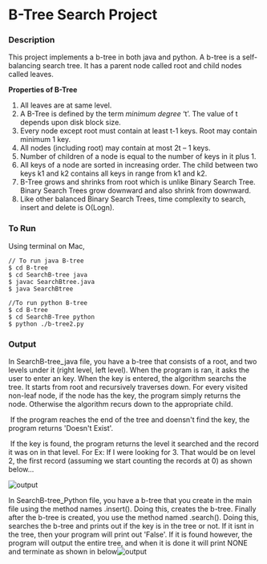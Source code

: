 # B-Tree Search Project

### Description

This project implements a b-tree in both java and python. A b-tree is a self-balancing search tree. It has a parent node called root and child nodes called leaves. 

**Properties of B-Tree**
1) All leaves are at same level.
2) A B-Tree is defined by the term *minimum degree* ‘t’. The value of t depends upon disk block size.
3) Every node except root must contain at least t-1 keys. Root may contain minimum 1 key.
4) All nodes (including root) may contain at most 2t – 1 keys.
5) Number of children of a node is equal to the number of keys in it plus 1.
6) All keys of a node are sorted in increasing order.  The child between two keys k1 and k2 contains all keys in range from k1 and k2.
7) B-Tree grows and shrinks from root which is unlike Binary Search Tree. Binary Search Trees grow downward and also shrink from downward.
8) Like other balanced Binary Search Trees, time complexity to search, insert and delete is O(Logn).

### To Run

Using terminal on Mac,

```
// To run java B-tree
$ cd B-tree
$ cd SearchB-tree java
$ javac SearchBtree.java
$ java SearchBtree
```

```
//To run python B-tree
$ cd B-tree
$ cd SearchB-Tree python
$ python ./b-tree2.py
```

### Output

In SearchB-tree_java file, you have a b-tree that consists of a root, and two levels under it (right level, left level). When the program is ran, it asks the user to enter an key. When the key is entered, the algorithm searchs the tree. It starts from root and recursively traverses down.  For every visited non-leaf node, if the node has the key, the program simply returns the node. Otherwise the algorithm recurs down to the appropriate child. 

​	If the program reaches the end of the tree and doensn't find the key, the program returns 'Doesn't Exist'.

​	If the key is found, the program returns the level it searched and the record it was on in that level. For Ex: If I were looking for 3. That would be on level 2, the first record (assuming we start counting the records at 0) as shown below...

![output](https://github.com/azamzow/B-tree/SearchB-tree\java/blob/master/output.png?raw=true)



In SearchB-tree_Python file, you have a b-tree that you create in the main file using the method names .insert(). Doing this, creates the b-tree. Finally after the b-tree is created, you use the method named .search(). Doing this, searches the b-tree and prints out if the key is in the tree or not. If it isnt in the tree, then your program will print out 'False'. If it is found however, the program will output the entire tree, and when it is done it will print NONE and terminate as shown in below![output](https://github.com/azamzow/B-tree/SearchB-tree\python/blob/master/output.png?raw=true)
